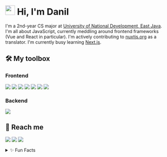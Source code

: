 # <img src="https://raw.githubusercontent.com/MartinHeinz/MartinHeinz/master/wave.gif" width="30px"> Hi, I'm Danil
I'm a 2nd-year CS major at [University of National Development, East Java](https://upnjatim.ac.id). I'm all about JavaScript, currently meddling around frontend frameworks (Vue and React in particular). I'm actively contributing to [nuxtjs.org](https://github.com/nuxt/nuxtjs.org) as a translator. I'm currently busy learning [Next.js](https://nextjs.org).

## 🛠️ My toolbox
### Frontend
![](https://img.shields.io/badge/-HTML-lightgrey?logo=html5&style=flat-square&logoColor=white&color=E34F26)
![](https://img.shields.io/badge/-CSS-lightgrey?logo=html5&style=flat-square&logoColor=white&color=1572B6&labelColor=1572B6)
![](https://img.shields.io/badge/-JavaScript-lightgrey?logo=javascript&style=flat-square&logoColor=333&color=F7DF1E)
![](https://img.shields.io/badge/-Vue-lightgrey?logo=vue.js&style=flat-square&logoColor=white&color=4FC08D)
![](https://img.shields.io/badge/-Nuxt.js-lightgrey?logo=nuxt.js&style=flat-square&logoColor=white&color=00C58E)
![](https://img.shields.io/badge/-React-lightgrey?logo=react&style=flat-square&logoColor=333&color=61DAFB)
![](https://img.shields.io/badge/-Next.js-lightgrey?logo=next.js&style=flat-square&logoColor=white&color=000000)

### Backend
![](https://img.shields.io/badge/-Node.js-lightgrey?logo=node.js&style=flat-square&logoColor=white&color=339933)

<!-- #### Languages
![](https://img.shields.io/badge/-Python-lightgrey?logo=python&style=flat-square&logoColor=white&color=3776AB)
![](https://img.shields.io/badge/-TypeScript-lightgrey?logo=typescript&style=flat-square&logoColor=white&color=007ACC) -->

## 🤙 Reach me
[![](http://img.shields.io/badge/-LinkedIn-lightgrey?logo=linkedin&style=for-the-badge&logoColor=white&color=0077B5)](https://linkedin.com/in/danilhendra)
[![](http://img.shields.io/badge/-Twitter-lightgrey?logo=twitter&style=for-the-badge&logoColor=white&color=1DA1F2)](https://twitter.com/danilhendras)
[![](http://img.shields.io/badge/-mail-lightgrey?logo=gmail&style=for-the-badge&logoColor=white&color=D14836)](mailto:danilhendrasr@gmail.com)

<details>
  <summary>✨ Fun Facts</summary>
  
  ## Lil' Stats
  <a href="https://github.com/danilhendras/danilhendras">
    <img align="center" src="https://github-readme-stats.vercel.app/api/top-langs/?username=danilhendras&layout=compact" />
  </a>
  <a href="https://github.com/danilhendras/danilhendras">
    <img align="center" src="https://github-readme-stats.vercel.app/api?username=danilhendras&show_icons=true&hide=stars" />
  </a>
  
  ## Another one
  I love cats, not the angry ones tho
</details>

<!--
**danilhendras/danilhendras** is a ✨ _special_ ✨ repository because its `README.md` (this file) appears on your GitHub profile.

Here are some ideas to get you started:

- 🔭 I’m currently working on ...
- 🌱 I’m currently learning ...
- 👯 I’m looking to collaborate on ...
- 🤔 I’m looking for help with ...
- 💬 Ask me about ...
- 📫 How to reach me: ...
- 😄 Pronouns: ...
- ⚡ Fun fact: ...
-->
